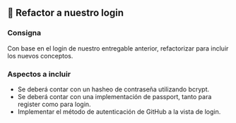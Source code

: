## 📁 Refactor a nuestro login

### Consigna
Con base en el login de nuestro entregable anterior, refactorizar para incluir los nuevos conceptos.

### Aspectos a incluir
- Se deberá contar con un hasheo de contraseña utilizando bcrypt.
- Se deberá contar con una implementación de passport, tanto para register como para login.
- Implementar el método de autenticación de GitHub a la vista de login.


